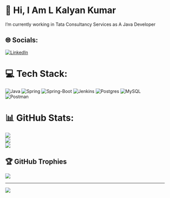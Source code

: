 # 💫 Hi, I Am L Kalyan Kumar 
I’m currently working in Tata Consultancy Services as A Java Developer


## 🌐 Socials:
[![LinkedIn](https://img.shields.io/badge/LinkedIn-%230077B5.svg?logo=linkedin&logoColor=white)](https://linkedin.com/in/https://www.linkedin.com/in/lkalyankumar) 

# 💻 Tech Stack:
![Java](https://img.shields.io/badge/java-%23ED8B00.svg?style=for-the-badge&logo=openjdk&logoColor=white) ![Spring](https://img.shields.io/badge/spring-%236DB33F.svg?style=for-the-badge&logo=spring&logoColor=white) ![Spring-Boot](https://img.shields.io/badge/springBOOT-%236DB33F.svg?style=for-the-badge&logo=spring-boot&logoColor=white) ![Jenkins](https://img.shields.io/badge/jenkins-%232C5263.svg?style=for-the-badge&logo=jenkins&logoColor=white) ![Postgres](https://img.shields.io/badge/postgres-%23316192.svg?style=for-the-badge&logo=postgresql&logoColor=white) ![MySQL](https://img.shields.io/badge/mysql-4479A1.svg?style=for-the-badge&logo=mysql&logoColor=white) ![Postman](https://img.shields.io/badge/Postman-FF6C37?style=for-the-badge&logo=postman&logoColor=white) 
# 📊 GitHub Stats:
![](https://github-readme-stats.vercel.app/api?username=lkalyankumar&theme=dark&hide_border=false&include_all_commits=false&count_private=false)<br/>
![](https://github-readme-streak-stats.herokuapp.com/?user=lkalyankumar&theme=dark&hide_border=false)<br/>
![](https://github-readme-stats.vercel.app/api/top-langs/?username=lkalyankumar&theme=dark&hide_border=false&include_all_commits=false&count_private=false&layout=compact)

## 🏆 GitHub Trophies
![](https://github-profile-trophy.vercel.app/?username=lkalyankumar&theme=radical&no-frame=false&no-bg=true&margin-w=4)

---
[![](https://visitcount.itsvg.in/api?id=lkalyankumar&icon=0&color=0)](https://visitcount.itsvg.in)

